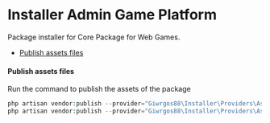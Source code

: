 # Installer Admin Game Platform

Package installer for Core Package for Web Games.

- [Publish assets files](#publish-assets-files)


#### Publish assets files
Run the command to publish the assets of the package
```php
php artisan vendor:publish --provider="Giwrgos88\Installer\Providers\AssetsServiceProvider" --tag=installer_config
php artisan vendor:publish --provider="Giwrgos88\Installer\Providers\AssetsServiceProvider" --tag=installer_assets
```